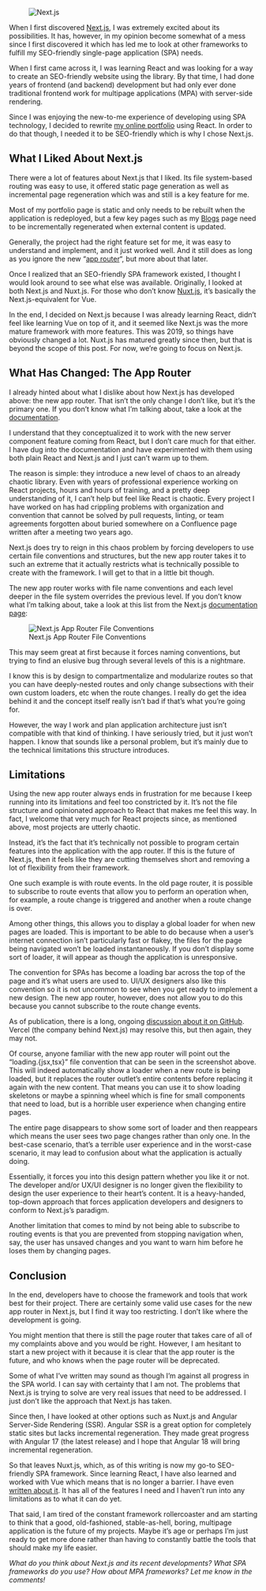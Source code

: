 <figure><img loading="lazy" decoding="async" src="nextjs.jpg" alt="Next.js"></figure>

When I first discovered [Next.js](https://nextjs.org/), I was extremely excited about its possibilities. It has, however, in my opinion become somewhat of a mess since I first discovered it which has led me to look at other frameworks to fulfill my SEO-friendly single-page application (SPA) needs.

When I first came across it, I was learning React and was looking for a way to create an SEO-friendly website using the library. By that time, I had done years of frontend (and backend) development but had only ever done traditional frontend work for multipage applications (MPA) with server-side rendering.

Since I was enjoying the new-to-me experience of developing using SPA technology, I decided to rewrite [my online portfolio](https://www.alexseifert.com) using React. In order to do that though, I needed it to be SEO-friendly which is why I chose Next.js.

What I Liked About Next.js
--------------------------

There were a lot of features about Next.js that I liked. Its file system-based routing was easy to use, it offered static page generation as well as incremental page regeneration which was and still is a key feature for me.

Most of my portfolio page is static and only needs to be rebuilt when the application is redeployed, but a few key pages such as my [Blogs](https://www.alexseifert.com/blogs/) page need to be incrementally regenerated when external content is updated.

Generally, the project had the right feature set for me, it was easy to understand and implement, and it just worked well. And it still does as long as you ignore the new “[app router](https://nextjs.org/docs/app/building-your-application/routing#the-app-router)“, but more about that later.

Once I realized that an SEO-friendly SPA framework existed, I thought I would look around to see what else was available. Originally, I looked at both Next.js and Nuxt.js. For those who don’t know [Nuxt.js](https://nuxt.com/), it’s basically the Next.js-equivalent for Vue.

In the end, I decided on Next.js because I was already learning React, didn’t feel like learning Vue on top of it, and it seemed like Next.js was the more mature framework with more features. This was 2019, so things have obviously changed a lot. Nuxt.js has matured greatly since then, but that is beyond the scope of this post. For now, we’re going to focus on Next.js.

What Has Changed: The App Router
--------------------------------

I already hinted about what I dislike about how Next.js has developed above: the new app router. That isn’t the only change I don’t like, but it’s the primary one. If you don’t know what I’m talking about, take a look at the [documentation](https://nextjs.org/docs/app/building-your-application/routing#the-app-router).

I understand that they conceptualized it to work with the new server component feature coming from React, but I don’t care much for that either. I have dug into the documentation and have experimented with them using both plain React and Next.js and I just can’t warm up to them.

The reason is simple: they introduce a new level of chaos to an already chaotic library. Even with years of professional experience working on React projects, hours and hours of training, and a pretty deep understanding of it, I can’t help but feel like React is chaotic. Every project I have worked on has had crippling problems with organization and convention that cannot be solved by pull requests, linting, or team agreements forgotten about buried somewhere on a Confluence page written after a meeting two years ago.

Next.js does try to reign in this chaos problem by forcing developers to use certain file conventions and structures, but the new app router takes it to such an extreme that it actually restricts what is technically possible to create with the framework. I will get to that in a little bit though.

The new app router works with file name conventions and each level deeper in the file system overrides the previous level. If you don’t know what I’m talking about, take a look at this list from the Next.js [documentation page](https://nextjs.org/docs/app/building-your-application/routing#roles-of-folders-and-files):

<figure><img loading="lazy" decoding="async" src="Bildschirmfoto-2024-04-08-um-14.30.44.png" alt="Next.js App Router File Conventions"><figcaption>Next.js App Router File Conventions</figcaption></figure>

This may seem great at first because it forces naming conventions, but trying to find an elusive bug through several levels of this is a nightmare.

I know this is by design to compartmentalize and modularize routes so that you can have deeply-nested routes and only change subsections with their own custom loaders, etc when the route changes. I really do get the idea behind it and the concept itself really isn’t bad if that’s what you’re going for.

However, the way I work and plan application architecture just isn’t compatible with that kind of thinking. I have seriously tried, but it just won’t happen. I know that sounds like a personal problem, but it’s mainly due to the technical limitations this structure introduces.

Limitations
-----------

Using the new app router always ends in frustration for me because I keep running into its limitations and feel too constricted by it. It’s not the file structure and opinionated approach to React that makes me feel this way. In fact, I welcome that very much for React projects since, as mentioned above, most projects are utterly chaotic.

Instead, it’s the fact that it’s technically not possible to program certain features into the application with the app router. If this is the future of Next.js, then it feels like they are cutting themselves short and removing a lot of flexibility from their framework.

One such example is with route events. In the old page router, it is possible to subscribe to route events that allow you to perform an operation when, for example, a route change is triggered and another when a route change is over.

Among other things, this allows you to display a global loader for when new pages are loaded. This is important to be able to do because when a user’s internet connection isn’t particularly fast or flakey, the files for the page being navigated won’t be loaded instantaneously. If you don’t display some sort of loader, it will appear as though the application is unresponsive.

The convention for SPAs has become a loading bar across the top of the page and it’s what users are used to. UI/UX designers also like this convention so it is not uncommon to see when you get ready to implement a new design. The new app router, however, does not allow you to do this because you cannot subscribe to the route change events.

As of publication, there is a long, ongoing [discussion about it on GitHub](https://github.com/vercel/next.js/discussions/41934). Vercel (the company behind Next.js) may resolve this, but then again, they may not.

Of course, anyone familiar with the new app router will point out the “loading.{jsx,tsx}” file convention that can be seen in the screenshot above. This will indeed automatically show a loader when a new route is being loaded, but it replaces the router outlet’s entire contents before replacing it again with the new content. That means you can use it to show loading skeletons or maybe a spinning wheel which is fine for small components that need to load, but is a horrible user experience when changing entire pages.

The entire page disappears to show some sort of loader and then reappears which means the user sees two page changes rather than only one. In the best-case scenario, that’s a terrible user experience and in the worst-case scenario, it may lead to confusion about what the application is actually doing.

Essentially, it forces you into this design pattern whether you like it or not. The developer and/or UX/UI designer is no longer given the flexibility to design the user experience to their heart’s content. It is a heavy-handed, top-down approach that forces application developers and designers to conform to Next.js’s paradigm.

Another limitation that comes to mind by not being able to subscribe to routing events is that you are prevented from stopping navigation when, say, the user has unsaved changes and you want to warn him before he loses them by changing pages.

Conclusion
----------

In the end, developers have to choose the framework and tools that work best for their project. There are certainly some valid use cases for the new app router in Next.js, but I find it way too restricting. I don’t like where the development is going.

You might mention that there is still the page router that takes care of all of my complaints above and you would be right. However, I am hesitant to start a new project with it because it is clear that the app router is the future, and who knows when the page router will be deprecated.

Some of what I’ve written may sound as though I’m against all progress in the SPA world. I can say with certainty that I am not. The problems that Next.js is trying to solve are very real issues that need to be addressed. I just don’t like the approach that Next.js has taken.

Since then, I have looked at other options such as Nuxt.js and Angular Server-Side Rendering (SSR). Angular SSR is a great option for completely static sites but lacks incremental regeneration. They made great progress with Angular 17 (the latest release) and I hope that Angular 18 will bring incremental regeneration.

So that leaves Nuxt.js, which, as of this writing is now my go-to SEO-friendly SPA framework. Since learning React, I have also learned and worked with Vue which means that is no longer a barrier. I have even [written about it](https://blog.alexseifert.com/2023/05/10/vue-js-route-level-code-splitting-with-a-page-loader/). It has all of the features I need and I haven’t run into any limitations as to what it can do yet.

That said, I am tired of the constant framework rollercoaster and am starting to think that a good, old-fashioned, stable-as-hell, boring, multipage application is the future of my projects. Maybe it’s age or perhaps I’m just ready to get more done rather than having to constantly battle the tools that should make my life easier.

*What do you think about Next.js and its recent developments? What SPA frameworks do you use? How about MPA frameworks? Let me know in the comments!*